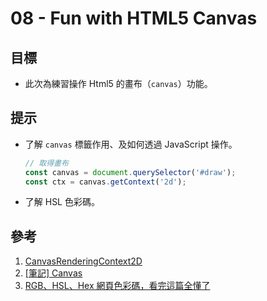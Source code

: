 # 08 - Fun with HTML5 Canvas

## 目標

- 此次為練習操作 Html5 的畫布（`canvas`）功能。

## 提示

- 了解 `canvas` 標籤作用、及如何透過 JavaScript 操作。

    ```js
    // 取得畫布
    const canvas = document.querySelector('#draw');
    const ctx = canvas.getContext('2d');
    ```
  
- 了解 HSL 色彩碼。

## 參考

1. [CanvasRenderingContext2D](https://developer.mozilla.org/en-US/docs/Web/API/CanvasRenderingContext2D)
2. [[筆記] Canvas](https://www.evernote.com/shard/s453/client/snv?noteGuid=abb5e8d2-7fc4-4417-983c-082bf8c7fb71&noteKey=6c619230aeb1be48&sn=https%3A%2F%2Fwww.evernote.com%2Fshard%2Fs453%2Fsh%2Fabb5e8d2-7fc4-4417-983c-082bf8c7fb71%2F6c619230aeb1be48&title=%255B%25E7%25AD%2586%25E8%25A8%2598%255D%2BCanvas)
3. [RGB、HSL、Hex 網頁色彩碼，看完這篇全懂了](http://csscoke.com/2015/01/01/rgb-hsl-hex/)
